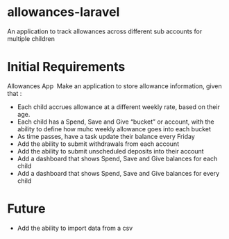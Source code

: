 # allowances-laravel
An application to track allowances across different sub accounts for multiple children

# Initial Requirements
Allowances App  Make an application to store allowance information, given that :
* Each child accrues allowance at a different weekly rate, based on their age.
* Each child has a Spend, Save and Give “bucket” or account, with the ability to define how muhc weekly allowance goes into each bucket
* As time passes, have a task update their balance every Friday
* Add the ability to submit withdrawals from each account
* Add the ability to submit unscheduled deposits into their account
* Add a dashboard that shows Spend, Save and Give balances for each child
* Add a dashboard that shows Spend, Save and Give balances for every child

# Future 
* Add the ability to import data from a csv
